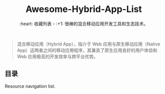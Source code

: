 <div align="center">
  <h1>Awesome-Hybrid-App-List</h1>

  <p>:heart: 收藏列表 - :+1: 很棒的混合移动应用开发工具和生态技术。</p>
</div>

<br />

> 混合移动应用（Hybrid App），指介于 Web 应用与原生移动应用（Native App）这两者之间的移动应用程序，其兼具了原生应用良好的用户体验和 Web 应用极高的开发效率与跨平台优势。

## 目录

Resource navigation list.
